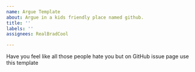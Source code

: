 ```yaml
---
name: Argue Template
about: Argue in a kids friendly place named github.
title: ''
labels: ''
assignees: RealBradCool

---
```


Have you feel like all those people hate you but on GitHub issue page use this template
